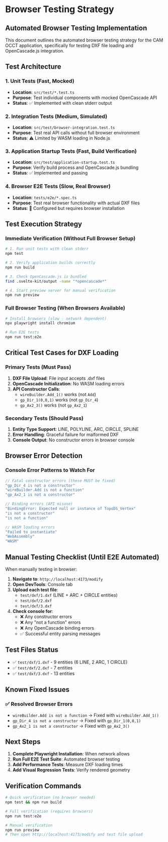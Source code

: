 # Browser Testing Strategy

## Automated Browser Testing Implementation

This document outlines the automated browser testing strategy for the CAM OCCT application, specifically for testing DXF file loading and OpenCascade.js integration.

## Test Architecture

### 1. Unit Tests (Fast, Mocked)
- **Location**: `src/test/*.test.ts`
- **Purpose**: Test individual components with mocked OpenCascade API
- **Status**: ✅ Implemented with clean stderr output

### 2. Integration Tests (Medium, Simulated)
- **Location**: `src/test/browser-integration.test.ts`
- **Purpose**: Test real API calls without full browser environment
- **Status**: ⚠️ Limited by WASM loading in Node.js

### 3. Application Startup Tests (Fast, Build Verification)
- **Location**: `src/test/application-startup.test.ts`
- **Purpose**: Verify build process and OpenCascade.js bundling
- **Status**: ✅ Implemented and passing

### 4. Browser E2E Tests (Slow, Real Browser)
- **Location**: `tests/e2e/*.spec.ts`
- **Purpose**: Test real browser functionality with actual DXF files
- **Status**: 🔄 Configured but requires browser installation

## Test Execution Strategy

### Immediate Verification (Without Full Browser Setup)
```bash
# 1. Run unit tests with clean stderr
npm test

# 2. Verify application builds correctly
npm run build

# 3. Check OpenCascade.js is bundled
find .svelte-kit/output -name "*opencascade*"

# 4. Start preview server for manual verification
npm run preview
```

### Full Browser Testing (When Browsers Available)
```bash
# Install browsers (slow - network dependent)
npx playwright install chromium

# Run E2E tests
npm run test:e2e
```

## Critical Test Cases for DXF Loading

### Primary Tests (Must Pass)
1. **DXF File Upload**: File input accepts .dxf files
2. **OpenCascade Initialization**: No WASM loading errors
3. **API Constructor Calls**: 
   - `wireBuilder.Add_1()` works (not `Add`)
   - `gp_Dir_1(0,0,1)` works (not `gp_Dir_4`)
   - `gp_Ax2_3()` works (not `gp_Ax2_1`)

### Secondary Tests (Should Pass)
1. **Entity Type Support**: LINE, POLYLINE, ARC, CIRCLE, SPLINE
2. **Error Handling**: Graceful failure for malformed DXF
3. **Console Output**: No constructor errors in browser console

## Browser Error Detection

### Console Error Patterns to Watch For
```javascript
// Fatal constructor errors (these MUST be fixed)
"gp_Dir_4 is not a constructor"
"wireBuilder.Add is not a function"
"gp_Ax2_1 is not a constructor"

// Binding errors (API misuse)
"BindingError: Expected null or instance of TopoDS_Vertex"
"is not a constructor"
"is not a function"

// WASM loading errors
"Failed to instantiate"
"WebAssembly"
"WASM"
```

## Manual Testing Checklist (Until E2E Automated)

When manually testing in browser:

1. **Navigate to**: `http://localhost:4173/modify`
2. **Open DevTools**: Console tab
3. **Upload each test file**:
   - `test/dxf/1.dxf` (LINE + ARC + CIRCLE entities)
   - `test/dxf/2.dxf` 
   - `test/dxf/3.dxf`
4. **Check console for**:
   - ❌ Any constructor errors
   - ❌ Any "not a function" errors
   - ❌ Any OpenCascade binding errors
   - ✅ Successful entity parsing messages

## Test Files Status

- ✅ `test/dxf/1.dxf` - 9 entities (6 LINE, 2 ARC, 1 CIRCLE)
- ✅ `test/dxf/2.dxf` - 7 entities 
- ✅ `test/dxf/3.dxf` - 13 entities

## Known Fixed Issues

### ✅ Resolved Browser Errors
- `wireBuilder.Add is not a function` → Fixed with `wireBuilder.Add_1()`
- `gp_Dir_4 is not a constructor` → Fixed with `gp_Dir_1(0,0,1)`
- `gp_Ax2_1 is not a constructor` → Fixed with `gp_Ax2_3()`

## Next Steps

1. **Complete Playwright Installation**: When network allows
2. **Run Full E2E Test Suite**: Automated browser testing
3. **Add Performance Tests**: Measure DXF loading times
4. **Add Visual Regression Tests**: Verify rendered geometry

## Verification Commands

```bash
# Quick verification (no browser needed)
npm test && npm run build

# Full verification (requires browsers)
npm run test:e2e

# Manual verification
npm run preview
# Then open http://localhost:4173/modify and test file upload
```